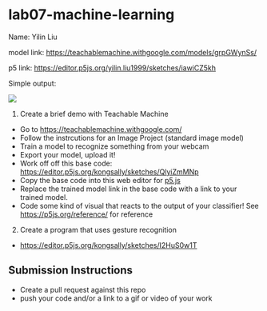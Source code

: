 # lab07-machine-learning
Name: Yilin Liu

model link: https://teachablemachine.withgoogle.com/models/grpGWynSs/

p5 link: https://editor.p5js.org/yilin.liu1999/sketches/iawiCZ5kh

Simple output:

![](output.gif)

1. Create a brief demo with Teachable Machine
  - Go to https://teachablemachine.withgoogle.com/
  - Follow the instrcutions for an Image Project (standard image model)
  - Train a model to recognize something from your webcam
  - Export your model, upload it!
  - Work off off this base code: https://editor.p5js.org/kongsally/sketches/QlyiZmMNp
  - Copy the base code into this web editor for [p5.js](https://editor.p5js.org/)
  - Replace the trained model link in the base code with a link to your trained model.
  - Code some kind of visual that reacts to the output of your classifier! See https://p5js.org/reference/ for reference

2. Create a program that uses gesture recognition
  - https://editor.p5js.org/kongsally/sketches/I2HuS0w1T  

## Submission Instructions
- Create a pull request against this repo
- push your code and/or a link to a gif or video of your work
